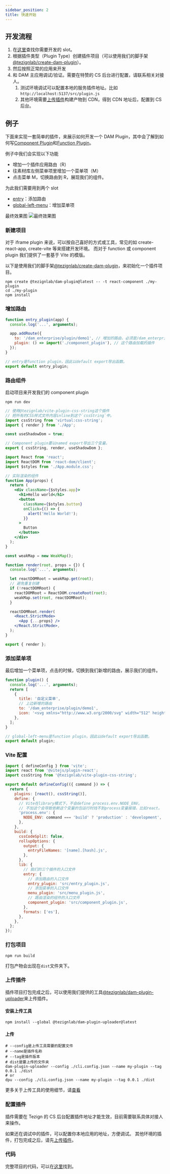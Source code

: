 ```yaml
---
sidebar_position: 2
title: 快速开始
---
```


## 开发流程

1. 在[这里](../slots)查找你需要开发的 slot。
2. 根据插件类型（Plugin Type）创建插件项目（可以使用我们的脚手架 [@tezignlab/create-dam-plugin](https://www.npmjs.com/package/@tezignlab/create-dam-plugin)）。
3. 然后按照正常的应用来开发
4. 和 DAM 主应用调试/验证。需要在特赞的 CS 后台进行配置，请联系相关对接人。
   1. 测试环境调试可以配置本地的服务插件地址。比如 `http://localhost:5137/src/plugin.js`
   2. 其他环境需要[上传插件](#上传插件)构建产物到 CDN，得到 CDN 地址后，配置到 CS 后台。

## 例子

下面来实现一套简单的插件，来展示如何开发一个 DAM Plugin，其中会了解到如何写[Component Plugin](../plugin-types/component-plugin)和[Function Plugin](../plugin-types/function-plugin)。

例子中我们会实现以下功能

- 增加一个插件应用路由（R）
- 往素材库左侧菜单项里增加一个菜单项（M）
- 点击菜单 M，切换路由到 R，展现我们的组件。

为此我们需要用到两个 slot

- [entry](../slots/entry)：添加路由
- [global-left-menu](../slots/global-left-menu)：增加菜单项

最终效果图
![最终效果图](./assets/demo.png)

### 新建项目

对于 iframe plugin 来说，可以按自己喜好的方式或工具，常见的如 create-react-app, create-vite 等来搭建开发环境。
而对于 function 或 component plugin 我们提供了一套基于 Vite 的模版。

以下是使用我们的脚手架[@tezignlab/create-dam-plugin](https://www.npmjs.com/package/@tezignlab/create-dam-plugin)，来初始化一个插件项目。

```shell
npm create @tezignlab/dam-plugin@latest -- -t react-component ./my-plugin
cd ./my-plugin
npm install
```

### 增加路由

```js title="src/entry_plugin.js"
function entry_plugin(app) {
  console.log('...', arguments);

  app.addRoute({
    to: '/dam_enterprise/plugin/demo1', // 增加的路由，必须是/dam_enterprise/plugin/为前缀
    plugin: () => import('./component_plugin'), // 这个路由加载的插件
  });
}

// entry是function plugin，因此以default export导出函数。
export default entry_plugin;
```

### 路由组件

启动项目来开发我们的 component plugin

```shell
npm run dev
```

```js title="src/component_plugin.js"
// 使用@tezignlab/vite-plugin-css-string这个插件
// 把所有的CSS样式文件内容inline到这个`cssString`中。
import cssString from 'virtual:css-string';
import { render } from './App';

const useShadowDom = true;

// Component plugin要以named export导出三个变量。
export { cssString, render, useShadowDom };
```

```jsx title="src/App.jsx"
import React from 'react';
import ReactDOM from 'react-dom/client';
import $styles from './App.module.css';

// 实际渲染的组件
function App(props) {
  return (
    <div className={$styles.app}>
      <h1>Hello world</h1>
      <button
        className={$styles.button}
        onClick={() => {
          alert('Hello World!');
        }}
      >
        Button
      </button>
    </div>
  );
}

const weakMap = new WeakMap();

function render(root, props = {}) {
  console.log('...', arguments);

  let reactDOMRoot = weakMap.get(root);
  // 避免重复创建
  if (!reactDOMRoot) {
    reactDOMRoot = ReactDOM.createRoot(root);
    weakMap.set(root, reactDOMRoot);
  }

  reactDOMRoot.render(
    <React.StrictMode>
      <App {...props} />
    </React.StrictMode>,
  );
}

export { render };
```

### 添加菜单项

最后增加一个菜单项，点击的时候，切换到我们新增的路由，展示我们的组件。

```js title="src/menu_plugin.js"
function plugin() {
  console.log('...', arguments);
  return [
    {
      title: '自定义菜单',
      // 上边新增的路由
      to: '/dam_enterprise/plugin/demo1',
      icon: '<svg xmlns="http://www.w3.org/2000/svg" width="512" height="512" viewBox="0 0 512 512"><path fill="currentColor" d="m494.07 281.6l-25.18-78.08a11 11 0 0 0-.61-2.1l-50.5-156.94a20.08 20.08 0 0 0-19.17-13.82a19.77 19.77 0 0 0-18.95 13.94l-48.14 149.55h-152L131.34 44.59a19.76 19.76 0 0 0-18.86-13.94h-.11a20.15 20.15 0 0 0-19.12 14L42.7 201.73c0 .14-.11.26-.16.4l-25.63 79.48a29.15 29.15 0 0 0 10.44 32.46l221.44 162.41a11.25 11.25 0 0 0 13.38-.07l221.48-162.34a29.13 29.13 0 0 0 10.42-32.47m-331-64.51l61.73 191.76L76.63 217.09m209.64 191.8l59.19-183.84l2.55-8h86.52L300.47 390.44M398.8 59.31l43.37 134.83h-86.82M324.16 217l-43 133.58l-25.66 79.56L186.94 217M112.27 59.31l43.46 134.83H69M40.68 295.58a6.19 6.19 0 0 1-2.21-6.9l19-59l139.61 180.59m273.26-114.69L313.92 410.22l.52-.69L453.5 229.64l19 59a6.2 6.2 0 0 1-2.19 6.92"/></svg>',
    },
  ];
}

// global-left-menu是function plugin，因此以default export导出函数。
export default plugin;
```

### Vite 配置

```js
import { defineConfig } from 'vite';
import react from '@vitejs/plugin-react';
import cssString from '@tezignlab/vite-plugin-css-string';

export default defineConfig(({ command }) => {
  return {
    plugins: [react(), cssString()],
    define: {
      // Vite在library模式下，不会define process.env.NODE_ENV。
      // 不加这个会导致依赖这个变量的包运行时找不到process变量报错，比如react。
      'process.env': {
        NODE_ENV: command === 'build' ? 'production' : 'development',
      },
    },
    build: {
      cssCodeSplit: false,
      rollupOptions: {
        output: {
          entryFileNames: '[name].[hash].js',
        },
      },
      lib: {
        // 我们的三个插件的入口文件
        entry: {
          // 添加路由的入口文件
          entry_plugin: 'src/entry_plugin.js',
          // 添加菜单的入口文件
          menu_plugin: 'src/menu_plugin.js',
          // 路由渲染的组件的入口文件
          component_plugin: 'src/component_plugin.js',
        },
        formats: ['es'],
      },
    },
  };
});
```

### 打包项目

```shell
npm run build
```

打包产物会出现在`dist`文件夹下。

### 上传插件

插件项目打包完成之后，可以使用我们提供的工具[@tezignlab/dam-plugin-uploader](https://www.npmjs.com/package/@tezignlab/dam-plugin-uploader)来上传插件。

#### 安装上传工具

```shell
npm install --global @tezignlab/dam-plugin-uploader@latest
```

#### 上传

```shell
# --config是上传工具需要的配置文件
# --name是插件名称
# --tag是插件版本
# dist是要上传的文件夹
dam-plugin-uploader --config ./cli.config.json --name my-plugin --tag 0.0.1 ./dist
# or
dpu --config ./cli.config.json --name my-plugin --tag 0.0.1 ./dist
```

更多关于上传工具的使用细节，请[查看](https://www.npmjs.com/package/@tezignlab/dam-plugin-uploader)

### 配置插件

插件需要在 Tezign 的 CS 后台配置插件地址才能生效，目前需要联系具体对接人来操作。

如果还在调试中的插件，可以配置你本地应用的地址，方便调试。
其他环境的插件，打包完成之后，请先[上传插件](#上传插件)。

### 代码

完整项目的代码，可以在[这里](https://github.com/tezignlab/open-docs/tree/main/examples/dam-plugin-basic)找到。
